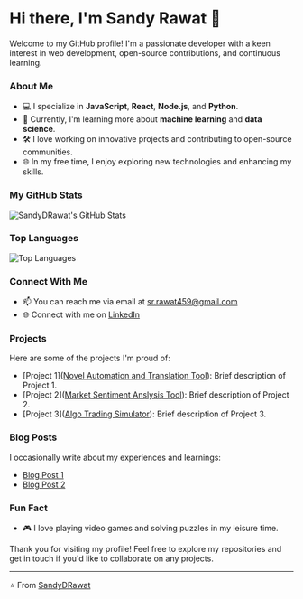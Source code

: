 # Hi there, I'm Sandy Rawat 👋

Welcome to my GitHub profile! I'm a passionate developer with a keen interest in web development, open-source contributions, and continuous learning.

### About Me

- 💻 I specialize in **JavaScript**, **React**, **Node.js**, and **Python**.
- 🌱 Currently, I'm learning more about **machine learning** and **data science**.
- 🛠️ I love working on innovative projects and contributing to open-source communities.
- 🌐 In my free time, I enjoy exploring new technologies and enhancing my skills.

### My GitHub Stats

![SandyDRawat's GitHub Stats](https://github-readme-stats.vercel.app/api?username=SandyDRawat&show_icons=true&theme=radical)

### Top Languages

![Top Languages](https://github-readme-stats.vercel.app/api/top-langs/?username=SandyDRawat&layout=compact&theme=radical)

### Connect With Me

- 📫 You can reach me via email at [sr.rawat459@gmail.com](mailto:sr.rawat459@gmail.com)
- 🌐 Connect with me on [LinkedIn](https://www.linkedin.com/in/-sandeep-rawat)

### Projects

Here are some of the projects I'm proud of:

- [Project 1]([Novel Automation and Translation Tool](https://github.com/SandyDRawat/Novel_Automation)): Brief description of Project 1.
- [Project 2]([Market Sentiment Anslysis Tool](https://github.com/SandyDRawat/Market_sentiment_analysis)): Brief description of Project 2.
- [Project 3]([Algo Trading Simulator](https://github.com/SandyDRawat/Algo_trader)): Brief description of Project 3.

### Blog Posts

I occasionally write about my experiences and learnings:

- [Blog Post 1](https://your-blog.com/blog-post-1)
- [Blog Post 2](https://your-blog.com/blog-post-2)

### Fun Fact

- 🎮 I love playing video games and solving puzzles in my leisure time.

Thank you for visiting my profile! Feel free to explore my repositories and get in touch if you'd like to collaborate on any projects.

---

⭐️ From [SandyDRawat](https://github.com/SandyDRawat)
